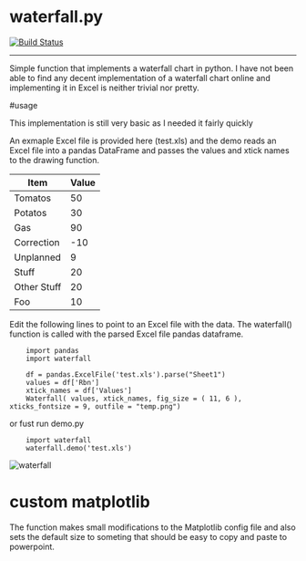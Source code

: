 # waterfall.py

[![Build Status](https://travis-ci.org/Tooblippe/waterfall.svg?branch=master)](https://travis-ci.org/Tooblippe/waterfall)

--------------

Simple function that implements a waterfall chart in python.
I have not  been able to find any decent implementation of a waterfall chart online and implementing it in Excel is neither trivial nor pretty.

#usage

This implementation is still very basic as I needed it fairly quickly

An exmaple Excel file is provided here (test.xls) and the demo reads an Excel file into a pandas DataFrame and passes the values and xtick names to the drawing function.

Item  | Value
-----  |  ------
Tomatos  | 50
Potatos | 30
Gas | 90
Correction | -10
Unplanned | 9
Stuff | 20
Other Stuff | 20
Foo | 10

Edit the following lines to point to an Excel file with the data. The waterfall() function is called with the parsed Excel file pandas dataframe.

```
    import pandas
    import waterfall

    df = pandas.ExcelFile('test.xls').parse("Sheet1")
    values = df['Rbn']
    xtick_names = df['Values']
    Waterfall( values, xtick_names, fig_size = ( 11, 6 ), xticks_fontsize = 9, outfile = "temp.png")
```
or fust run demo.py

```
    import waterfall
    waterfall.demo('test.xls')
```


![waterfall](https://raw.github.com/Tooblippe/waterfall/master/temp.png)

# custom matplotlib
The function makes small modifications to the Matplotlib config file and also sets the default size to someting that should be easy to copy and paste to powerpoint.

